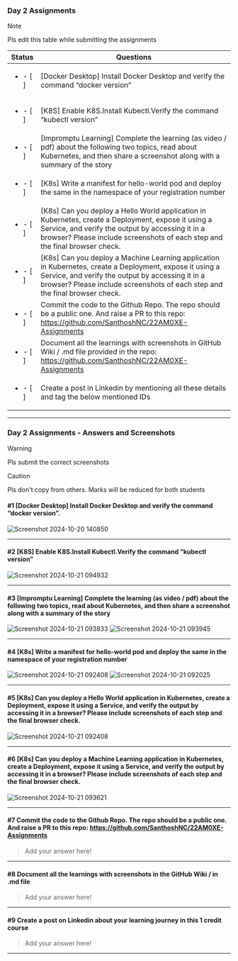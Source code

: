 ### Day 2 Assignments

> [!NOTE]
> Pls edit this table while submitting the assignments

| Status         | Questions     | 
|----------------|---------------|
| <ul><li>- [ ] </li></ul> | [Docker Desktop] Install Docker Desktop and verify the command “docker version” |
| <ul><li>- [ ] </li></ul> | [K8S] Enable K8S.Install Kubectl.Verify the command “kubectl version” |
| <ul><li>- [ ] </li></ul> | [Impromptu Learning] Complete the learning (as video / pdf) about the following two topics, read about Kubernetes, and then share a screenshot along with a summary of the story |
| <ul><li>- [ ] </li></ul> | [K8s] Write a manifest for hello-world pod and deploy the same in the namespace of your registration number |
| <ul><li>- [ ] </li></ul> | [K8s] Can you deploy a Hello World application in Kubernetes, create a Deployment, expose it using a Service, and verify the output by accessing it in a browser? Please include screenshots of each step and the final browser check. |
| <ul><li>- [ ] </li></ul> | [K8s] Can you deploy a Machine Learning application in Kubernetes, create a Deployment, expose it using a Service, and verify the output by accessing it in a browser? Please include screenshots of each step and the final browser check.  |
| <ul><li>- [ ] </li></ul> | Commit the code to the Github Repo. The repo should be a public one. And raise a PR to this repo: https://github.com/SanthoshNC/22AM0XE-Assignments |
| <ul><li>- [ ] </li></ul> | Document all the learnings with screenshots in GitHub Wiki / .md file provided in the repo: https://github.com/SanthoshNC/22AM0XE-Assignments |
| <ul><li>- [ ] </li></ul> | Create a post in Linkedin by mentioning all these details and tag the below mentioned IDs |

***

### Day 2 Assignments - Answers and Screenshots

> [!WARNING]
> Pls submit the correct screenshots

> [!CAUTION]
> Pls don't copy from others. Marks will be reduced for both students

#### #1 [Docker Desktop] Install Docker Desktop and verify the command “docker version”.
![Screenshot 2024-10-20 140850](https://github.com/user-attachments/assets/03f20fd5-6b53-406e-9086-054959cb4a3e)



***

#### #2 [K8S] Enable K8S.Install Kubectl.Verify the command “kubectl version”
![Screenshot 2024-10-21 094932](https://github.com/user-attachments/assets/775c5d9c-f7dd-495c-94b0-a25b732379a2)


***

#### #3 [Impromptu Learning] Complete the learning (as video / pdf) about the following two topics, read about Kubernetes, and then share a screenshot along with a summary of the story
![Screenshot 2024-10-21 093833](https://github.com/user-attachments/assets/4d8bde4a-81c8-457b-a41c-703db18eb0a3)
![Screenshot 2024-10-21 093945](https://github.com/user-attachments/assets/b762e4d4-cd4b-4e26-a213-8d9d3b12efc1)



***

#### #4 [K8s] Write a manifest for hello-world pod and deploy the same in the namespace of your registration number
![Screenshot 2024-10-21 092408](https://github.com/user-attachments/assets/7d1305b0-c667-4ed8-acbb-c57b29124318)
![Screenshot 2024-10-21 092025](https://github.com/user-attachments/assets/4e306f6d-2a49-41e7-bc55-3a9f989a1ee1)



***

#### #5 [K8s] Can you deploy a Hello World application in Kubernetes, create a Deployment, expose it using a Service, and verify the output by accessing it in a browser? Please include screenshots of each step and the final browser check.
![Screenshot 2024-10-21 092408](https://github.com/user-attachments/assets/c83e84e3-3579-4a8d-b306-760efb638b84)


***

#### #6 [K8s] Can you deploy a Machine Learning application in Kubernetes, create a Deployment, expose it using a Service, and verify the output by accessing it in a browser? Please include screenshots of each step and the final browser check.
![Screenshot 2024-10-21 093621](https://github.com/user-attachments/assets/947f6973-177c-46c1-ae7a-f267c9c953c7)


***

#### #7 Commit the code to the Github Repo. The repo should be a public one. And raise a PR to this repo: https://github.com/SanthoshNC/22AM0XE-Assignments
> Add your answer here!

***

#### #8 Document all the learnings with screenshots in the GitHub Wiki / in .md file
> Add your answer here!

***

#### #9 Create a post on Linkedin about your learning journey in this 1 credit course
> Add your answer here!

***

